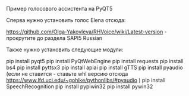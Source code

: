 Пример голосового ассистента на PyQT5

Сперва нужно установить голос Elena отсюда:

https://github.com/Olga-Yakovleva/RHVoice/wiki/Latest-version - прокрутите до раздела SAPI5 Russian

Также нужно установить следующие модули:

pip install pyqt5
pip install PyQtWebEngine
pip install requests
pip install bs4
pip install pyttsx3
pip install apiai
pip install gTTS
pip install pyaudio (если не ставится - ставьте whl версию отсюда https://www.lfd.uci.edu/~gohlke/pythonlibs/#pyaudio )
pip install SpeechRecognition
pip install pypiwin32
pip install pywin32



